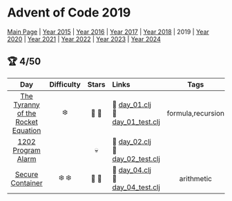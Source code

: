 # Advent of Code 2019

[Main Page](https://adventofcode.com/2019) | [Year 2015](/src/aoclj/year_2015/) | [Year 2016](/src/aoclj/year_2016/) | [Year 2017](/src/aoclj/year_2017/) | [Year 2018](/src/aoclj/year_2018/) | 2019 | [Year 2020](/src/aoclj/year_2020/) | [Year 2021](/src/aoclj/year_2021/) | [Year 2022](/src/aoclj/year_2022/) | [Year 2023](/src/aoclj/year_2023/) | [Year 2024](/src/aoclj/year_2024/)

## :trophy: 4/50

| Day | Difficulty | Stars | Links | Tags |
|:---: | :---: | :---: | :--- | :----: |
[The Tyranny of the Rocket Equation](http://www.adventofcode.com/2019/day/1)|:snowflake:|:star2: :star2:|:small_orange_diamond: [day_01.clj](/src/aoclj/year_2019/day_01.clj) <br /> :small_orange_diamond: [day_01_test.clj](/test/aoclj/year_2019/day_01_test.clj)|formula,recursion
[1202 Program Alarm](http://www.adventofcode.com/2019/day/2)||:skull:|:small_orange_diamond: [day_02.clj](/src/aoclj/year_2019/day_02.clj) <br /> :small_orange_diamond: [day_02_test.clj](/test/aoclj/year_2019/day_02_test.clj)|
[Secure Container](http://www.adventofcode.com/2019/day/4)|:snowflake: :snowflake:|:star2: :star2:|:small_orange_diamond: [day_04.clj](/src/aoclj/year_2019/day_04.clj) <br /> :small_orange_diamond: [day_04_test.clj](/test/aoclj/year_2019/day_04_test.clj)|arithmetic

